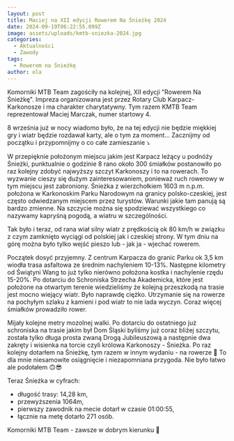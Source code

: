 ```yaml
---
layout: post
title: Maciej na XII edycji Rowerem Na Śnieżkę 2024
date: 2024-09-19T06:22:55.099Z
image: assets/uploads/kmtb-sniezka-2024.jpg
categories:
  - Aktualności
  - Zawody
tags:
  - Rowerem na Śnieżkę
author: ola
---
```

Komorniki MTB Team zagościły na kolejnej, XII edycji "Rowerem Na Śnieżkę". Impreza organizowana jest przez Rotary Club Karpacz-Karkonosze i ma charakter charytatywny. Tym razem KMTB Team reprezentował Maciej Marczak, numer startowy 4.
<!--more-->

8 września już w nocy wiadomo było, że na tej edycji nie będzie miękkiej gry i wiatr będzie rozdawał karty, ale o tym za moment... Zacznijmy od początku i przypomnijmy o co całe zamieszanie ⤵️

W przepięknie położonym miejscu jakim jest Karpacz leżący u podnóży Śnieżki, punktualnie o godzinie 8 rano około 300 śmiałków postanowiło po raz kolejny zdobyć najwyższy szczyt Karkonoszy i to na rowerach. To wyzwanie cieszy się dużym zainteresowaniem, ponieważ ruch rowerowy w tym miejscu jest zabroniony. Śnieżka z wierzchołkiem 1603 m n.p.m. położona w Karkonoskim Parku Narodowym na granicy polsko-czeskiej, jest często odwiedzanym miejscem przez turystów. Warunki jakie tam panują są bardzo zmienne. Na szczycie można się spodziewać wszystkiego co nazywamy kapryśną pogodą, a wiatru w szczególności. 

Tak było i teraz, od rana wiał silny wiatr z prędkością ok 80 km/h w związku z czym zamknięto wyciągi od polskiej jak i czeskiej strony. W tym dniu na górę można było tylko wejść pieszo lub - jak ja -  wjechać rowerem. 

Początek dosyć przyjemny. Z centrum Karpacza do granic Parku ok 3,5 km wiodła trasa asfaltowa ze średnim nachyleniem 10-13%. Następne kilometry od Świątyni Wang to już tylko nierówno położona kostka i nachylenie rzędu 15-20%. Po dotarciu do Schroniska Strzecha Akademicka, które jest położone na otwartym terenie wiedzieliśmy że kolejną przeszkodą na trasie jest mocno wiejący wiatr. Było naprawdę ciężko. Utrzymanie się na rowerze na pochyłym szlaku z kamieni i pod wiatr to nie lada wyczyn. Coraz więcej śmiałków prowadziło rower. 

Mijały kolejne metry mozolnej walki. Po dotarciu do ostatniego już schroniska na trasie jakim był Dom Śląski byliśmy już coraz bliżej szczytu, została tylko długa prosta zwaną Drogą Jubileuszową a następnie dwa zakręty i wisienka na torcie czyli królowa Karkonoszy - Śnieżka. Po raz kolejny dotarłem na Śnieżkę, tym razem w innym wydaniu - na rowerze 💪 To dla mnie niesamowite osiągnięcie i niezapomniana przygoda. Nie było łatwo ale podołałem 🙃😎

Teraz Śnieżka w cyfrach:

* długość trasy: 14,28 km,
* przewyższenia 1064m,
* pierwszy zawodnik na mecie dotarł w czasie 01:00:55,
* łącznie na metę dotarło 271 osób.

Komorniki MTB Team - zawsze w dobrym kierunku 🙂